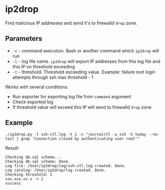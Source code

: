 # ip2drop

Find malicious IP addresses and send it's to firewalld `drop` zone.

## Parameters

* `-c` - command execution. Bash or another command which `ip2drop` will run
* `-l` - log file name. `ip2drop` will export IP addresses from this log file and this IP on threshold exceeding
* `-t` - threshold. Threshold exceeding value. Example: failure root login attempts through ssh max threshold - 1 

Works with several conditions:

* Run exporter for exporting log file from `command` argument 
* Check exported log 
* If threshold value will exceed this IP will send to firewalld `drop` zone

## Example

```
./ip2drop.py -l ssh-ctl.log -t 1 -c "journalctl -u ssh -S today --no-tail | grep 'Connection closed by authenticating user root'"
```

Result:

```
Checking db.sql schema...
Checking db.sql schema: Done.
Log file: /User/ip2drop/log/ssh-ctl.log created. Done.
Log catalog: /User/ip2drop/log created. Done.
Checking threshold: 1
xxx.xxx.xx.x -> 2
success
```
